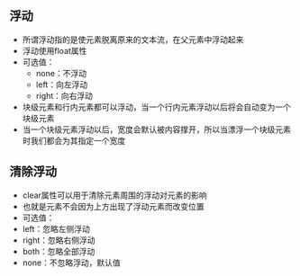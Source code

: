## 浮动 

- 所谓浮动指的是使元素脱离原来的文本流，在父元素中浮动起来
-  浮动使用float属性
- 可选值：
  - none：不浮动 
  - left：向左浮动 
  - right：向右浮动 
- 块级元素和行内元素都可以浮动，当一个行内元素浮动以后将会自动变为一个块级元素
- 当一个块级元素浮动以后，宽度会默认被内容撑开，所以当漂浮一个块级元素时我们都会为其指定一个宽度

## 清除浮动 

- clear属性可以用于清除元素周围的浮动对元素的影响
-  也就是元素不会因为上方出现了浮动元素而改变位置
-  可选值：
  - left：忽略左侧浮动 
  - right：忽略右侧浮动
  - both：忽略全部浮动
- none：不忽略浮动，默认值
